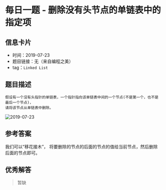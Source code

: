 # 毎日一题 - 删除没有头节点的单链表中的指定项

## 信息卡片

- 时间：2019-07-23
- 题目链接：无（来自编程之美）
- tag：`Linked List`

## 题目描述

```
假设有一个没有头指针的单链表，一个指针指向该单链表中间的一个节点(不是第一个，也不是最后一个节点)，
请将该节点从单链表中删除。

```

![2019-07-23](https://p.ipic.vip/ynwmml.jpg)

## 参考答案


我们可以“移花接木”， 将要删除的节点的后面的节点的值给当前节点，然后删除后面的节点即可。



## 优秀解答

> 暂缺
